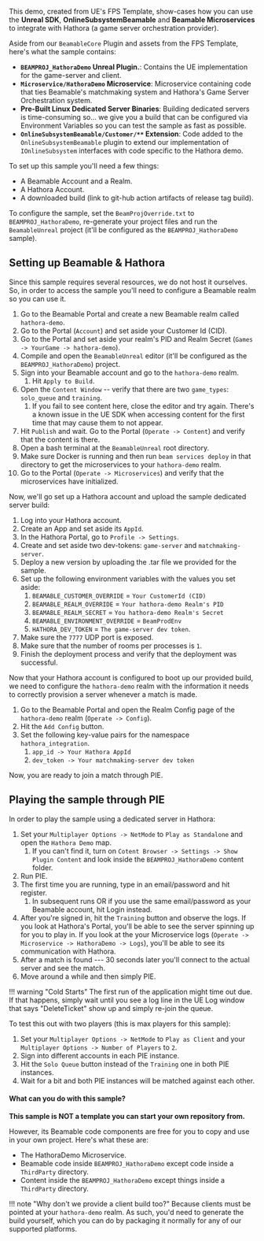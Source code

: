 <style>
img[src*='#center'] { 
    display: block;
    margin: auto;
}
</style>

This demo, created from UE's FPS Template, show-cases how you can use the **Unreal SDK**, **OnlineSubsystemBeamable** and **Beamable Microservices** to integrate with Hathora (a game server orchestration provider).

Aside from our `BeamableCore` Plugin and assets from the FPS Template, here's what the sample contains:

- **`BEAMPROJ_HathoraDemo` Unreal Plugin.**: Contains the UE implementation for the game-server and client.
- **`Microservice/HathoraDemo` Microservice**: Microservice containing code that ties Beamable's matchmaking system and Hathora's Game Server Orchestration system.
- **Pre-Built Linux Dedicated Server Binaries**: Building dedicated servers is time-consuming so... we give you a build that can be configured via Environment Variables so you can test the sample as fast as possible.
- **`OnlineSubsystemBeamable/Customer/**` Extension**: Code added to the `OnlineSubsystemBeamable` plugin to extend our implementation of `IOnlineSubsystem` interfaces with code specific to the Hathora demo.

To set up this sample you'll need a few things:

- A Beamable Account and a Realm.
- A Hathora Account.
- A downloaded build (link to git-hub action artifacts of release tag build).

To configure the sample, set the `BeamProjOverride.txt` to `BEAMPROJ_HathoraDemo`, re-generate your project files and run the `BeamableUnreal` project (it'll be configured as the `BEAMPROJ_HathoraDemo` sample).
## Setting up Beamable & Hathora
Since this sample requires several resources, we do not host it ourselves. So, in order to access the sample you'll need to configure a Beamable realm so you can use it.

1. Go to the Beamable Portal and create a new Beamable realm called `hathora-demo`.
2. Go to the Portal (`Account`) and set aside your Customer Id (CID).
3. Go to the Portal and set aside your realm's PID and Realm Secret (`Games -> YourGame -> hathora-demo`).
4. Compile and open the `BeamableUnreal` editor (it'll be configured as the `BEAMPROJ_HathoraDemo`) project.
5. Sign into your Beamable account and go to the `hathora-demo` realm.
	1. Hit `Apply to Build`.
6. Open the `Content Window` -- verify that there are two `game_types`: `solo_queue` and `training`.
	1. If you fail to see content here, close the editor and try again. There's a known issue in the UE SDK when accessing content for the first time that may cause them to not appear.
7. Hit `Publish` and wait. Go to the Portal (`Operate -> Content`) and verify that the content is there.
8. Open a bash terminal at the `BeamableUnreal` root directory.
9. Make sure Docker is running and then run `beam services deploy` in that directory to get the microservices to your `hathora-demo` realm.
10. Go to the Portal (`Operate -> Microservices`) and verify that the microservices have initialized.


Now, we'll go set up a Hathora account and upload the sample dedicated server build:

1. Log into your Hathora account.
2. Create an App and set aside its `AppId`.
3. In the Hathora Portal, go to `Profile -> Settings`.
4. Create and set aside two dev-tokens: `game-server` and `matchmaking-server`.
5. Deploy a new version by uploading the .tar file we provided for the sample.
6. Set up the following environment variables with the values you set aside:
	1. `BEAMABLE_CUSTOMER_OVERRIDE` = `Your CustomerId (CID)`
	2. `BEAMABLE_REALM_OVERRIDE` = `Your hathora-demo Realm's PID`
	3. `BEAMABLE_REALM_SECRET` = `You hathora-demo Realm's Secret`
	4. `BEAMABLE_ENVIRONMENT_OVERRIDE` = `BeamProdEnv`
	5. `HATHORA_DEV_TOKEN` = `The game-server dev token`.
7. Make sure the `7777` UDP port is exposed.
8. Make sure that the number of rooms per processes is `1`.
9. Finish the deployment process and verify that the deployment was successful.

Now that your Hathora account is configured to boot up our provided build, we need to configure the `hathora-demo` realm with the information it needs to correctly provision a server whenever a match is made.

1. Go to the Beamable Portal and open the Realm Config page of the `hathora-demo` realm (`Operate -> Config`).
2. Hit the `Add Config` button.
3. Set the following key-value pairs for the namespace `hathora_integration`.
	1. `app_id -> Your Hathora AppId`
	2. `dev_token -> Your matchmaking-server dev token` 

Now, you are ready to join a match through PIE.
## Playing the sample through PIE
In order to play the sample using a dedicated server in Hathora:

1. Set your `Multiplayer Options -> NetMode` to `Play as Standalone` and open the `Hathora Demo` map.
	1. If you can't find it, turn on `Cotent Browser -> Settings -> Show Plugin Content` and look inside the `BEAMPROJ_HathoraDemo` content folder.
2. Run PIE.
3. The first time you are running, type in an email/password and hit register. 
	1. In subsequent runs OR if you use the same email/password as your Beamable account, hit Login instead.
4. After you're signed in, hit the `Training` button and observe the logs. If you look at Hathora's Portal, you'll be able to see the server spinning up for you to play in. If you look at the your Microservice logs (`Operate -> Microservice -> HathoraDemo -> Logs`), you'll be able to see its communication with Hathora.
5. After a match is found --- 30 seconds later you'll connect to the actual server and see the match. 
6. Move around a while and then simply PIE.

!!! warning "Cold Starts"
	The first run of the application might time out due. If that happens, simply wait until you see a log line in the UE Log window that says "DeleteTicket" show up and simply re-join the queue.

To test this out with two players (this is max players for this sample):

1. Set your `Multiplayer Options -> NetMode` to `Play as Client` and your `Multiplayer Options -> Number of Players` to `2`.
2. Sign into different accounts in each PIE instance.
3. Hit the `Solo Queue` button instead of the `Training` one in both PIE instances.
4. Wait for a bit and both PIE instances will be matched against each other.

#### What can you do with this sample?
**This sample is NOT a template you can start your own repository from.** 

However, its Beamable code components are free for you to copy and use in your own project. Here's what these are:

- The HathoraDemo Microservice.
- Beamable code inside `BEAMPROJ_HathoraDemo` except code inside a `ThirdParty` directory.
- Content inside the `BEAMPROJ_HathoraDemo` except things inside a `ThirdParty` directory.

!!! note "Why don't we provide a client build too?"
	Because clients must be pointed at your `hathora-demo` realm. As such, you'd need to generate the build yourself, which you can do by packaging it normally for any of our supported platforms.
